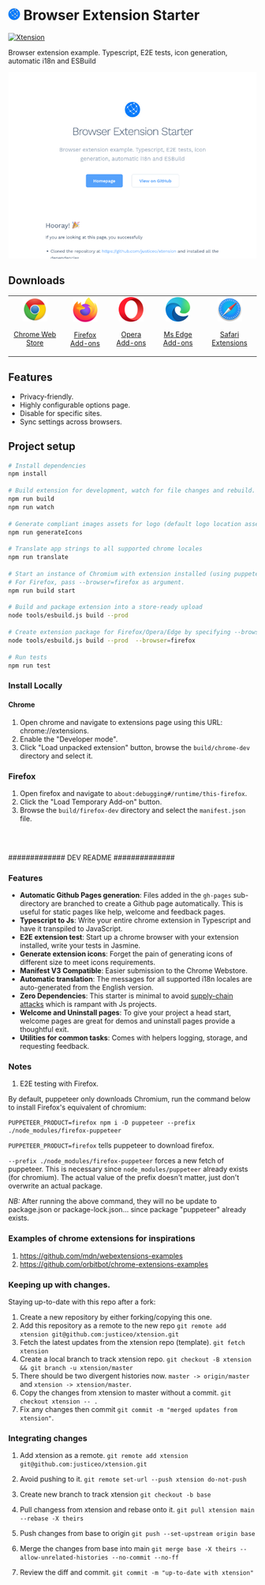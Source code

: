 # ![logo](assets/logo-24x24.png) Browser Extension Starter

[![Xtension](https://circleci.com/gh/justiceo/xtension/tree/main.svg?style=svg)](https://circleci.com/gh/justiceo/xtension/?branch=main)

Browser extension example. Typescript, E2E tests, icon generation, automatic i18n and ESBuild

![Screenshot](assets/screenshot.png "Screenshot")

## Downloads
<table cellspacing="0" cellpadding="0">
  <tr style="text-align: center">
    <td valign="center">
      <a align="center" href="https://chrome.google.com/webstore/">
        <img src="assets/browser-chrome.png" alt="Chrome web store" width="50" />
        <p align="center">Chrome Web Store</p>
      </a>
    </td>
    <td valign="center">
      <a href="https://addons.mozilla.org/firefox/extensions/">
        <img src="assets/browser-firefox.png" alt="Firefox add-ons" width="50" />
        <p align="center">Firefox Add-ons</p>
      </a>
    </td>
        <td valign="center">
      <a href="https://addons.opera.com/en/extensions/">
        <img src="assets/browser-opera.png" alt="Opera add-ons" width="50"/>
        <p align="center">Opera Add-ons</p>
      </a>
    </td>
        <td valign="center">
      <a href="https://microsoftedge.microsoft.com/addons">
        <img src="assets/browser-ms-edge.png" alt="MS Edge add-ons" width="50" />
        <p align="center">Ms Edge Add-ons</p>
      </a>
    </td>
        <td valign="center">
      <a href="https://apps.apple.com/app/apple-store/">
        <img src="assets/browser-safari.png" alt="Safari add-ons" width="50" />
        <p align="center">Safari Extensions</p>
      </a>
    </td>
  </tr>
</table>

## Features

* Privacy-friendly.
* Highly configurable options page.
* Disable for specific sites.
* Sync settings across browsers.

## Project setup

```bash
# Install dependencies
npm install

# Build extension for development, watch for file changes and rebuild.
npm run build
npm run watch

# Generate compliant images assets for logo (default logo location assets/logo.png)
npm run generateIcons

# Translate app strings to all supported chrome locales
npm run translate

# Start an instance of Chromium with extension installed (using puppeteer)
# For Firefox, pass --browser=firefox as argument.
npm run build start 

# Build and package extension into a store-ready upload
node tools/esbuild.js build --prod 

# Create extension package for Firefox/Opera/Edge by specifying --browser argument
node tools/esbuild.js build --prod  --browser=firefox

# Run tests
npm run test
```

### Install Locally

#### Chrome
1. Open chrome and navigate to extensions page using this URL: chrome://extensions.
2. Enable the "Developer mode".
3. Click "Load unpacked extension" button, browse the `build/chrome-dev` directory and select it.

### Firefox
1. Open firefox and navigate to `about:debugging#/runtime/this-firefox`.
2. Click the "Load Temporary Add-on" button.
3. Browse the `build/firefox-dev` directory and select the `manifest.json` file.

<br>
<br>


############# DEV README ##############

### Features
* **Automatic Github Pages generation**: Files added in the `gh-pages` sub-directory are branched to create a Github page automatically. This is useful for static pages like help, welcome and feedback pages.
* **Typescript to Js**: Write your entire chrome extension in Typescript and have it transpiled to JavaScript.
* **E2E extension test**: Start up a chrome browser with your extension installed, write your tests in Jasmine.
* **Generate extension icons**: Forget the pain of generating icons of different size to meet icons requirements.
* **Manifest V3 Compatible**: Easier submission to the Chrome Webstore.
* **Automatic translation**: The messages for all supported i18n locales are auto-generated from the English version.
* **Zero Dependencies**: This starter is minimal to avoid [supply-chain attacks](https://www.bleepingcomputer.com/news/security/npm-supply-chain-attack-impacts-hundreds-of-websites-and-apps/) which is rampant with Js projects.
* **Welcome and Uninstall pages**: To give your project a head start, welcome pages are great for demos and uninstall pages provide a thoughtful exit.
* **Utilities for common tasks**: Comes with helpers logging, storage, and requesting feedback.

### Notes

1. E2E testing with Firefox.

By default, puppeteer only downloads Chromium, run the command below to install Firefox's equivalent of chromium:

```
PUPPETEER_PRODUCT=firefox npm i -D puppeteer --prefix ./node_modules/firefox-puppeteer
```


`PUPPETEER_PRODUCT=firefox` tells puppeteer to download firefox.

`--prefix ./node_modules/firefox-puppeteer` forces a new fetch of puppeteer. This is necessary since `node_modules/puppeteer` already exists (for chromium). The actual value of the prefix doesn't matter, just don't overwrite an actual package. 

*NB:* After running the above command, they will no be update to package.json or package-lock.json... since package "puppeteer" already exists.


### Examples of chrome extensions for inspirations
1. https://github.com/mdn/webextensions-examples
2. https://github.com/orbitbot/chrome-extensions-examples


### Keeping up with changes.
Staying up-to-date with this repo after a fork:
1. Create a new repository by either forking/copying this one.
2. Add this repository as a remote to the new repo
`git remote add xtension git@github.com:justiceo/xtension.git`
3. Fetch the latest updates from the xtension repo (template).
`git fetch xtension`
4. Create a local branch to track xtension repo.
`git checkout -B xtension && git branch -u xtension/master`
5. There should be two divergent histories now. `master -> origin/master` and `xtension -> xtension/master`.
6. Copy the changes from xtension to master without a commit.
`git checkout xtension -- .` 
7. Fix any changes then commit
`git commit -m "merged updates from xtension"`.

### Integrating changes

1. Add xtension as a remote.
`git remote add xtension git@github.com:justiceo/xtension.git`

2. Avoid pushing to it.
`git remote set-url --push xtension do-not-push`

3. Create new branch to track xtension
`git checkout -b base`

4. Pull changess from xtension and rebase onto it.
`git pull xtension main --rebase -X theirs`

5. Push changes from base to origin
`git push --set-upstream origin base`

6. Merge the changes from base into main
`git merge base -X theirs --allow-unrelated-histories --no-commit --no-ff`

7. Review the diff and commit.
`git commit -m "up-to-date with xtension"`

